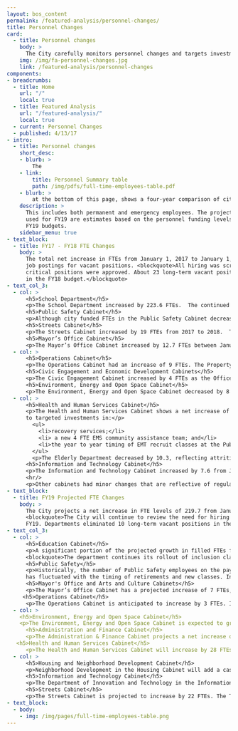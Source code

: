 ```yaml
---
layout: bos_content
permalink: /featured-analysis/personnel-changes/
title: Personnel Changes
card: 
  - title: Personnel changes
    body: >
      The City carefully monitors personnel changes and targets investments in priority areas. See more.
    img: /img/fa-personnel-changes.jpg
    link: /featured-analysis/personnel-changes
components:
- breadcrumbs:
  - title: Home
    url: "/"
    local: true
  - title: Featured Analysis
    url: "/featured-analysis/"
    local: true
  - current: Personnel Changes
  - published: 4/13/17
- intro:
  - title: Personnel changes
    short_desc: 
    - blurb: >
        The 
    - link:
        title: Personnel Summary table
        path: /img/pdfs/full-time-employees-table.pdf
    - blurb: > 
        at the bottom of this page, shows a four-year comparison of city-funded and filled full-time equivalent (FTE) positions. 
    description: >
      This includes both permanent and emergency employees. The projected FTE numbers 
      used for FY19 are estimates based on the personnel funding levels contained in the 
      FY19 budgets.
    sidebar_menu: true    
- text_block:
  - title: FY17 - FY18 FTE Changes
    body: >
      The total net increase in FTEs from January 1, 2017 to January 1, 2018 was 211.9.  The majority of the growth was in priority area of Education. The City’s Position Review Committee continued to review all proposed 
      job postings for vacant positions. <blockquote>All hiring was scrutinized and only 
      critical positions were approved. About 23 long-term vacant positions were eliminated 
      in the FY18 budget.</blockquote>
- text_col_3:
  - col: >
      <h5>School Department</h5>
      <p>The School Department increased by 223.6 FTEs.  The continued focus on inclusion classrooms is apparent with an increase of 29 inclusion teachers and 53 aides. Other specialist teachers increased by 37 and general education teachers by 16.5. Various support and managerial positions grew by 61.</p>
      <h5>Public Safety Cabinet</h5>
      <p>Although city funded FTEs in the Public Safety Cabinet decreased by 58.8, this is due to an administrative re-coding in May 2017 of School Traffic Supervisors in the Police department from 1 FTE each to .41 each.  Thus, the Police Department reflects a January to January decrease of 92 FTEs, even though the number of employees remained steady. The Fire Department had an increase of 33, which reflects the 75 SAFER grant funded firefighters that came onto the operating fund in September 2017 offset by regular attrition. The Fire Department’s FY18 replacement class was in February 2018.</p>
      <h5>Streets Cabinet</h5>
      <p>The Streets Cabinet increased by 19 FTEs from 2017 to 2018.  The Transportation Department increased by 29 by filling previously vacant Parking Enforcement Officer positions, while Public Works decreased by 11 due to multiple vacancies.</p>
      <h5>Mayor’s Office Cabinet</h5>
      <p>The Mayor’s Office Cabinet increased by 12.7 FTEs between January 1, 2017 and January 1, 2018. The Law Department increased by 10 with the transfer of positions from Police and Public Facilities as part of a consolidation of legal positions in the city. The Office of Women’s Advancement increased by 1 FTE by filling a vacancy.</p>
  - col: >
      <h5>Operations Cabinet</h5>
      <p>The Operations Cabinet had an increase of 9 FTEs. The Property Management Department increased by 4, reflecting new security officers as well as new graffiti buster positions.  Public Facilities also increased by 4 with the transfer of School Department positions to consolidate support for Build BPS.</p>
      <h5>Civic Engagement and Economic Development Cabinets</h5>
      <p>The Civic Engagement Cabinet increased by 4 FTEs as the Office of Neighborhood Services increased 311 staff to improve constituent response.  The Arts & Culture Cabinet increased by 0.1 FTEs with regular attrition in the Library Department offset by 2 new positions in the Office of Arts and Culture.  These positions provided additional support for the Strand Theater.  The Economic Development Cabinet increased by 3.5 FTEs for additional operations support.</p>
      <h5>Environment, Energy and Open Space Cabinet</h5>
      <p>The Environment, Energy and Open Space Cabinet decreased by 8 FTEs from January 2017 to January 2018. The Parks Department decreased by 4 due to normal attrition and Inspectional Services had a decrease of 7 FTEs including several building inspector vacancies. The Environment Department increased by 3 FTEs with the hiring of a new Preservation Assistant along with filling some vacancies.</p>
  - col: >
      <h5>Health and Human Services Cabinet</h5>
      <p>The Health and Human Services Cabinet shows a net increase of 9.2 FTEs due primarily 
      to targeted investments in:</p>
        <ul>
          <li>recovery services;</li>
          <li> a new 4 FTE EMS community assistance team; and</li>
          <li>the year to year timing of EMT recruit classes at the Public Health Commission (total increase of 17.4 FTEs).  </li>
        </ul>
        <p>The Elderly Department decreased by 10.3, reflecting attrition and the reallocation of FTEs split-funded between operating and external funds.  The FY17 to FY18 changes at Boston Center for Youth and Families (+2), and the Commission for Persons with Disabilities (+1) relate to the filling of vacancies.</p>
      <h5>Information and Technology Cabinet</h5>
      <p>The Information and Technology Cabinet increased by 7.6 from January 2017 to January 2018.  The department added staff to help with identity management as well as an additional data analyst.</p>
      <hr/>
      <p>Other cabinets had minor changes that are reflective of regular attrition and hiring patterns.</p>
- text_block:
  - title: FY19 Projected FTE Changes
    body: >
      The City projects a net increase in FTE levels of 219.7 from January 1, 2018 to January 1, 2019. The majority of the growth is targeted in the priority areas of education, public safety, and transportation.
      <blockquote>The City will continue to review the need for hiring into all vacant positions in 
      FY19. Departments eliminated 10 long-term vacant positions in the current budget process.</blockquote>
- text_col_3:
  - col: >
      <h5>Education Cabinet</h5>
      <p>A significant portion of the projected growth in filled FTEs from January 2018 to January 2019 is in the Education Cabinet. This continues the trend of the School Department accounting for the majority of position growth since 2014. In FY19, the School Department is projecting a net annual increase of 64.7 FTEs with increases for inclusion teachers and aides, nurses and psychologists. The department continues its rollout of inclusion classrooms.
      <blockquote>The department continues its rollout of inclusion classrooms.</blockquote></p>
      <h5>Public Safety</h5>
      <p>Historically, the number of Public Safety employees on the payroll as of January 1 of any year 
      has fluctuated with the timing of retirements and new classes. In FY19 the projected January to January increase in the Fire Department is due to the timing of the FY19 class in fall 2018 as opposed to the FY18 class which came on in spring 2018. The goal of the department is to have enough firefighters in the suppression force to cover the minimum manning level of 262 and to reduce overtime. The Police Department is projected to increase the sworn force by 30 officers with the FY19 recruit class in the fall of 2018.</p>
      <h5>Mayor's Office and Arts and Culture Cabinets</h5>
      <p>The Mayor’s Office Cabinet has a projected increase of 7 FTEs, primarily due to transfers between departments. The Law Department will grow by an additional 4 positions since January 2018 with the completion of a citywide legal staff consolidation. Women’s Advancement is adding an assistant position, which is transferring from Neighborhood Services in the Civic Engagement Cabinet.  The Arts and Culture Cabinet will remain level.  The Office of Arts and Culture will hire a manager for the percent for the arts program, which will be offset in the FTE count by the transfer of the mural crew manager to the Parks Department.</p>
     <h5>Operations Cabinet</h5>
      <p>The Operations Cabinet is anticipated to increase by 3 FTEs. Intergovernmental Relations will hire a census outreach coordinator in advance of the 2020 U.S. Census. Public Facilities will add a project manager and a design review position to support the growing citywide construction program.</p>
  - col: >
    <h5>Environment, Energy and Open Space Cabinet</h5>
    <p>The Environment, Energy and Open Space Cabinet is expected to grow by 10 FTEs by filling vacant positions and adding targeted new positions. Inspectional Services will add 2 plans examiners to reduce the architectural review wait time for residents and developers. Parks and Recreation is adding a park ranger position and the mural crew manager, who is being transferred from Arts and Culture. </p>
      <h5>Administration and Finance Cabinet</h5>
      <p>The Administration & Finance Cabinet projects a net increase of 2 FTEs with talent acquisition and compliance position in Human Resources and a new account receivable specialist in the Treasury Department.</p>
   <h5>Health and Human Services Cabinet</h5>
      <p>The Health and Human Services Cabinet will increase by 28 FTEs primarily due to key investment in the Public Health Commission’s Emergency Medical Services (EMS). EMS will add 20 EMTs to better meet the demands of a growing population and improve their capacity to provide a quick response to urgent calls city-wide. The Public Health Commission will also add 2 recovery services youth prevention program managers. Boston Centers for Youth and Families is adding 3 positions to support the re-opening of the Marshall Community Center as well as 2 new positions to allow for Saturday hours at the Condon Community Center. The Elderly Commission will hire a new housing unit position to meet the rising demand for assistance in this area.</p>
  - col: >
      <h5>Housing and Neighborhood Development Cabinet</h5>
      <p>Neighborhood Development in the Housing Cabinet will add a case management position in the Office of Housing Stability to meet growing demand for services. </p>
      <h5>Information and Technology Cabinet</h5>
      <p>The Department of Innovation and Technology in the Information & Technology Cabinet will add an in-house reporting developer.</p>
      <h5>Streets Cabinet</h5>
      <p>The Streets Cabinet is projected to increase by 22 FTEs. The Transportation Department will add 20 positions to support transformational investments in transportation projects throughout the City. These investments include 3 FTEs to better manage traffic signals to increase safety and reduce congestion, 8 FTEs (2 planners, 2 engineers, 2 maintenance/operations positions, and 2 forepersons) for Vision Zero to build 15 slow streets, 15 miles of protected bike lanes and fix 15 of the most challenging intersections in the next four years, and 6 FTEs for the City’s new transit team which will improve coordination with the MBTA. The Public Works Department is adding a data manager for roadway utility coordination. The Office of Streets plans to hire a manager to oversee operational reforms in the cabinet.</p>
- text_block:
  - body:
    - img: /img/pages/full-time-employees-table.png
---
```

